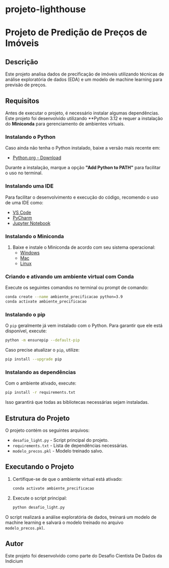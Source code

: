 # projeto-lighthouse

# Projeto de Predição de Preços de Imóveis

## Descrição

Este projeto analisa dados de precificação de imóveis utilizando técnicas de análise exploratória de dados (EDA) e um modelo de machine learning para previsão de preços.

## Requisitos

Antes de executar o projeto, é necessário instalar algumas dependências. Este projeto foi desenvolvido utilizando **Python 3.12 e requer a instalação do **Miniconda** para gerenciamento de ambientes virtuais.

### Instalando o Python

Caso ainda não tenha o Python instalado, baixe a versão mais recente em:

- [Python.org - Download](https://www.python.org/downloads/)

Durante a instalação, marque a opção **"Add Python to PATH"** para facilitar o uso no terminal.

### Instalando uma IDE

Para facilitar o desenvolvimento e execução do código, recomendo o uso de uma IDE como:

- [VS Code](https://code.visualstudio.com/)
- [PyCharm](https://www.jetbrains.com/pycharm/download/)
- [Jupyter Notebook](https://jupyter.org/install)

### Instalando o Miniconda

1. Baixe e instale o Miniconda de acordo com seu sistema operacional:
   - [Windows](https://docs.conda.io/en/latest/miniconda.html)
   - [Mac](https://docs.conda.io/en/latest/miniconda.html)
   - [Linux](https://docs.conda.io/en/latest/miniconda.html)

### Criando e ativando um ambiente virtual com Conda

Execute os seguintes comandos no terminal ou prompt de comando:

```bash
conda create --name ambiente_precificacao python=3.9
conda activate ambiente_precificacao
```

### Instalando o pip

O `pip` geralmente já vem instalado com o Python. Para garantir que ele está disponível, execute:

```bash
python -m ensurepip --default-pip
```

Caso precise atualizar o `pip`, utilize:

```bash
pip install --upgrade pip
```

### Instalando as dependências

Com o ambiente ativado, execute:

```bash
pip install -r requirements.txt
```

Isso garantirá que todas as bibliotecas necessárias sejam instaladas.

## Estrutura do Projeto

O projeto contém os seguintes arquivos:

- `desafio_light.py` - Script principal do projeto.
- `requirements.txt` - Lista de dependências necessárias.
- `modelo_precos.pkl` - Modelo treinado salvo.

## Executando o Projeto

1. Certifique-se de que o ambiente virtual está ativado:
   ```bash
   conda activate ambiente_precificacao
   ```
2. Execute o script principal:
   ```bash
   python desafio_light.py
   ```

O script realizará a análise exploratória de dados, treinará um modelo de machine learning e salvará o modelo treinado no arquivo `modelo_precos.pkl`.

## Autor

Este projeto foi desenvolvido como parte do Desafio Cientista De Dados da Indicium

